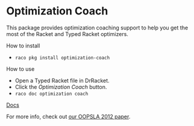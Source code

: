 Optimization Coach
==================

This package provides optimization coaching support to help you get the
most of the Racket and Typed Racket optimizers.


How to install
* `raco pkg install optimization-coach`


How to use
* Open a Typed Racket file in DrRacket.
* Click the *Optimization Coach* button.
* `raco doc optimization coach`

[Docs](http://pkg-build.racket-lang.org/doc/optimization-coach@optimization-coach/index.html)

For more info, check out [our OOPSLA 2012 paper](http://www.ccs.neu.edu/racket/pubs/oopsla12-stf.pdf).
